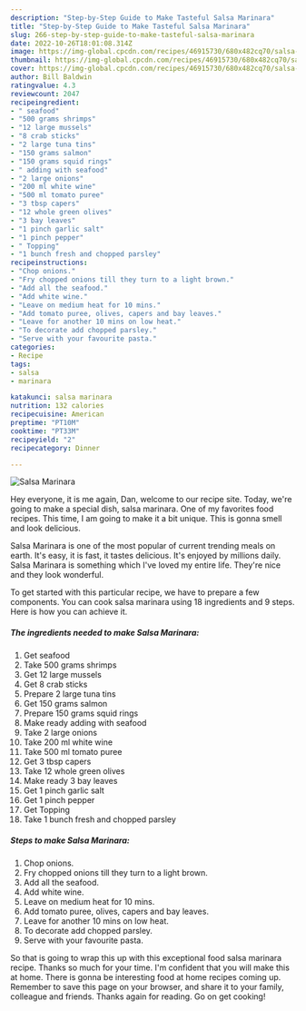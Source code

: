 ```yaml
---
description: "Step-by-Step Guide to Make Tasteful Salsa Marinara"
title: "Step-by-Step Guide to Make Tasteful Salsa Marinara"
slug: 266-step-by-step-guide-to-make-tasteful-salsa-marinara
date: 2022-10-26T18:01:08.314Z
image: https://img-global.cpcdn.com/recipes/46915730/680x482cq70/salsa-marinara-recipe-main-photo.jpg
thumbnail: https://img-global.cpcdn.com/recipes/46915730/680x482cq70/salsa-marinara-recipe-main-photo.jpg
cover: https://img-global.cpcdn.com/recipes/46915730/680x482cq70/salsa-marinara-recipe-main-photo.jpg
author: Bill Baldwin
ratingvalue: 4.3
reviewcount: 2047
recipeingredient:
- " seafood"
- "500 grams shrimps"
- "12 large mussels"
- "8 crab sticks"
- "2 large tuna tins"
- "150 grams salmon"
- "150 grams squid rings"
- " adding with seafood"
- "2 large onions"
- "200 ml white wine"
- "500 ml tomato puree"
- "3 tbsp capers"
- "12 whole green olives"
- "3 bay leaves"
- "1 pinch garlic salt"
- "1 pinch pepper"
- " Topping"
- "1 bunch fresh and chopped parsley"
recipeinstructions:
- "Chop onions."
- "Fry chopped onions till they turn to a light brown."
- "Add all the seafood."
- "Add white wine."
- "Leave on medium heat for 10 mins."
- "Add tomato puree, olives, capers and bay leaves."
- "Leave for another 10 mins on low heat."
- "To decorate add chopped parsley."
- "Serve with your favourite pasta."
categories:
- Recipe
tags:
- salsa
- marinara

katakunci: salsa marinara 
nutrition: 132 calories
recipecuisine: American
preptime: "PT10M"
cooktime: "PT33M"
recipeyield: "2"
recipecategory: Dinner

---
```



![Salsa Marinara](https://img-global.cpcdn.com/recipes/46915730/680x482cq70/salsa-marinara-recipe-main-photo.jpg)

Hey everyone, it is me again, Dan, welcome to our recipe site. Today, we're going to make a special dish, salsa marinara. One of my favorites food recipes. This time, I am going to make it a bit unique. This is gonna smell and look delicious.

Salsa Marinara is one of the most popular of current trending meals on earth. It's easy, it is fast, it tastes delicious. It's enjoyed by millions daily. Salsa Marinara is something which I've loved my entire life. They're nice and they look wonderful.




To get started with this particular recipe, we have to prepare a few components. You can cook salsa marinara using 18 ingredients and 9 steps. Here is how you can achieve it.

<!--inarticleads1-->

##### The ingredients needed to make Salsa Marinara:

1. Get  seafood
1. Take 500 grams shrimps
1. Get 12 large mussels
1. Get 8 crab sticks
1. Prepare 2 large tuna tins
1. Get 150 grams salmon
1. Prepare 150 grams squid rings
1. Make ready  adding with seafood
1. Take 2 large onions
1. Take 200 ml white wine
1. Take 500 ml tomato puree
1. Get 3 tbsp capers
1. Take 12 whole green olives
1. Make ready 3 bay leaves
1. Get 1 pinch garlic salt
1. Get 1 pinch pepper
1. Get  Topping
1. Take 1 bunch fresh and chopped parsley




<!--inarticleads2-->

##### Steps to make Salsa Marinara:

1. Chop onions.
1. Fry chopped onions till they turn to a light brown.
1. Add all the seafood.
1. Add white wine.
1. Leave on medium heat for 10 mins.
1. Add tomato puree, olives, capers and bay leaves.
1. Leave for another 10 mins on low heat.
1. To decorate add chopped parsley.
1. Serve with your favourite pasta.




So that is going to wrap this up with this exceptional food salsa marinara recipe. Thanks so much for your time. I'm confident that you will make this at home. There is gonna be interesting food at home recipes coming up. Remember to save this page on your browser, and share it to your family, colleague and friends. Thanks again for reading. Go on get cooking!
